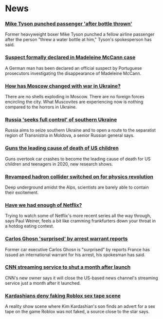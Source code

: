 # News
### [Mike Tyson punched passenger 'after bottle thrown'](https://www.bbc.com/news/world-us-canada-61192417)
Former heavyweight boxer Mike Tyson punched a fellow airline passenger after the person "threw a water bottle at him," Tyson's spokesperson has said. 
### [Suspect formally declared in Madeleine McCann case](https://www.bbc.com/news/uk-61183857)
A German man has been declared an official suspect by Portuguese prosecutors investigating the disappearance of Madeleine McCann.
### [How has Moscow changed with war in Ukraine?](https://www.bbc.com/news/world-europe-61188783)
There are no shells exploding in Moscow. There are no foreign forces encircling the city. What Muscovites are experiencing now is nothing compared to the horrors in Ukraine. 
### [Russia 'seeks full control' of southern Ukraine](https://www.bbc.com/news/world-europe-61188943)
Russia aims to seize southern Ukraine and to open a route to the separatist region of Transnistria in Moldova, a senior Russian general says. 
### [Guns the leading cause of death of US children](https://www.bbc.com/news/world-us-canada-61192975)
Guns overtook car crashes to become the leading cause of death for US children and teenagers in 2020, new research shows.
### [Revamped hadron collider switched on for physics revolution](https://www.bbc.com/news/science-environment-61149387)
Deep underground amidst the Alps, scientists are barely able to contain their excitement. 
### [Have we had enough of Netflix?](https://www.bbc.com/news/business-61178311)
Trying to watch some of Netflix's more recent series all the way through, says Paul Weiner, feels a bit like cramming frankfurters down your throat in a hotdog eating contest. 
### [Carlos Ghosn 'surprised' by arrest warrant reports](https://www.bbc.com/news/business-61185304)
Former car executive Carlos Ghosn is "surprised" by reports France has issued an international warrant for his arrest, his spokesman has said.
### [CNN streaming service to shut a month after launch](https://www.bbc.com/news/business-61185298)
CNN's new owner says it will close the US-based news channel's streaming service just a month after it launched. 
### [Kardashians deny faking Roblox sex tape scene](https://www.bbc.com/news/technology-61178189)
A reality show scene where Kim Kardashian's son finds an advert for a sex tape on the game Roblox was not faked, a source close to the star says.
